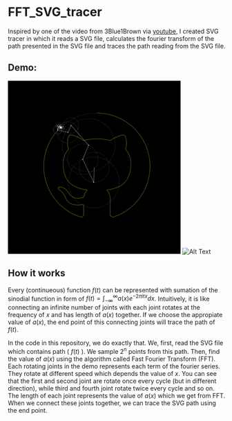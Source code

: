 # FFT_SVG_tracer

Inspired by one of the video from 3Blue1Brown via [youtube](https://youtu.be/r6sGWTCMz2k?t=1230), I created SVG tracer in which it reads a SVG file, calculates the fourier transform of the path presented in the SVG file and traces the path reading from the SVG file.

## Demo:


![Alt Text](https://github.com/visittor/FFT_SVG_tracer/blob/main/demo/demo_github.gif)
![Alt Text](https://github.com/visittor/FFT_SVG_tracer/blob/main/demo/demo_github_zoom.gif)

## How it works

Every (continueous) function $f(t)$ can be represented with sumation of the sinodial function in form of $f(t) = \int_{-\infty}^{\infty} a(x)e^{-2\pi itx} dx$.
Intuitively, it is like connecting an infinite number of joints with each joint rotates at the frequency of $x$ and has length of $a(x)$ together. If we choose
the appropiate value of $a(x)$, the end point of this connecting joints will trace the path of $f(t)$.

In the code in this repository, we do exactly that. We, first, read the SVG file which contains path ( $f(t)$ ). We sample $2^{n}$ points from this path. Then,
find the value of $a(x)$ using the algorithm called Fast Fourier Transform (FFT). Each rotating joints in the demo represents each term of the fourier series.
They rotate at different speed which depends the value of $x$. You can see that the first and second joint are rotate once every cycle (but in different direction),
while third and fourth joint rotate twice every cycle and so on. The length of each joint represents the value of $a(x)$ which we get from FFT. When we connect
these joints together, we can trace the SVG path using the end point.
